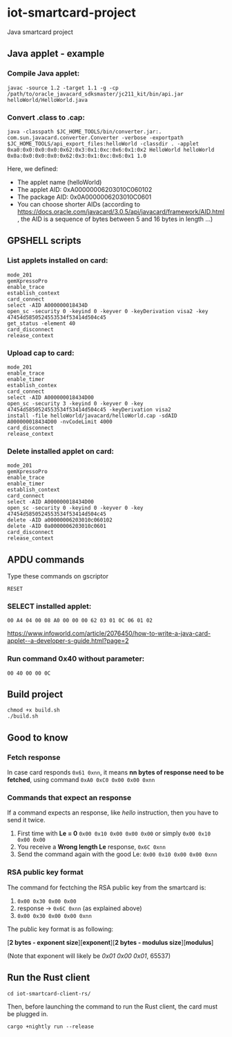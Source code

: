 # iot-smartcard-project
Java smartcard project

## Java applet - example

### Compile Java applet:

`javac -source 1.2 -target 1.1 -g -cp /path/to/oracle_javacard_sdksmaster/jc211_kit/bin/api.jar helloWorld/HelloWorld.java`

### Convert .class to .cap:


`java -classpath $JC_HOME_TOOLS/bin/converter.jar:. com.sun.javacard.converter.Converter -verbose -exportpath $JC_HOME_TOOLS/api_export_files:helloWorld -classdir . -applet 0xa0:0x0:0x0:0x0:0x62:0x3:0x1:0xc:0x6:0x1:0x2 HelloWorld helloWorld 0x0a:0x0:0x0:0x0:0x62:0x3:0x1:0xc:0x6:0x1 1.0`

Here, we defined:
- The applet name (helloWorld)
- The applet AID: 0xA00000006203010C060102
- The package AID: 0x0A0000006203010C0601
- You can choose shorter AIDs (according to https://docs.oracle.com/javacard/3.0.5/api/javacard/framework/AID.html, the AID is a sequence of bytes between 5 and 16 bytes in length …)

## GPSHELL scripts

### List applets installed on card:

```
mode_201
gemXpressoPro
enable_trace
establish_context
card_connect
select -AID A000000018434D
open_sc -security 0 -keyind 0 -keyver 0 -keyDerivation visa2 -key 47454d5850524553534f53414d504c45
get_status -element 40
card_disconnect
release_context
```

### Upload cap to card:

```
mode_201
enable_trace
enable_timer
establish_contex
card_connect
select -AID A000000018434D00
open_sc -security 3 -keyind 0 -keyver 0 -key 47454d5850524553534f53414d504c45 -keyDerivation visa2
install -file helloWorld/javacard/helloWorld.cap -sdAID A000000018434D00 -nvCodeLimit 4000
card_disconnect
release_context
```

### Delete installed applet on card:

```
mode_201
gemXpressoPro
enable_trace
enable_timer
establish_context
card_connect
select -AID A000000018434D00
open_sc -security 0 -keyind 0 -keyver 0 -key 47454d5850524553534f53414d504c45
delete -AID a00000006203010c060102
delete -AID 0a0000006203010c0601
card_disconnect
release_context
```

## APDU commands

Type these commands on gscriptor

`RESET`

### SELECT installed applet:

`00 A4 04 00 08 A0 00 00 00 62 03 01 0C 06 01 02`

https://www.infoworld.com/article/2076450/how-to-write-a-java-card-applet--a-developer-s-guide.html?page=2

### Run command 0x40 without parameter:

`00 40 00 00 0C`

## Build project

```
chmod +x build.sh
./build.sh
```


## Good to know

### Fetch response
In case card responds `0x61 0xnn`, it means **nn bytes of response need to be fetched**, using command `0xA0 0xC0 0x00 0x00 0xnn`

### Commands that expect an response
If a command expects an response, like *hello* instruction, then you have to send it twice.
1. First time with **Le = 0** `0x00 0x10 0x00 0x00 0x00` or simply `0x00 0x10 0x00 0x00`
2. You receive a **Wrong length Le** response, `0x6C 0xnn`
3. Send the command again with the good Le: `0x00 0x10 0x00 0x00 0xnn`

### RSA public key format

The command for fectching the RSA public key from the smartcard is:
1. `0x00 0x30 0x00 0x00`
2. response -> `0x6C 0xnn` (as explained above)
3. `0x00 0x30 0x00 0x00 0xnn`

The public key format is as following:

[**2 bytes - exponent size**][**exponent**][**2 bytes - modulus size**][**modulus**]

(Note that exponent will likely be *0x01 0x00 0x01*, 65537)

## Run the Rust client

```
cd iot-smartcard-client-rs/
```
Then, before launching the command to run the Rust client, the card must be plugged in.
```
cargo +nightly run --release
```
